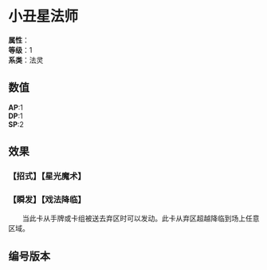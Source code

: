 <script setup>
let list = [
    { number: "SP01-006", url: "/packs/SP01" }
]
</script>

# 小丑星法师

**属性**：<CardAttribute text="光"/><br/>
**等级**：1<br/>
**系类**：法灵

## 数值

**AP**:1<br/>
**DP**:1<br/>
**SP**:2

## 效果

### 【招式】【星光魔术】

### 【瞬发】【戏法降临】

&emsp;&emsp;当此卡从手牌或卡组被送去弃区时可以发动。此卡从弃区超越降临到场上任意区域。

## 编号版本

<CardNumberBox :list="list"/>